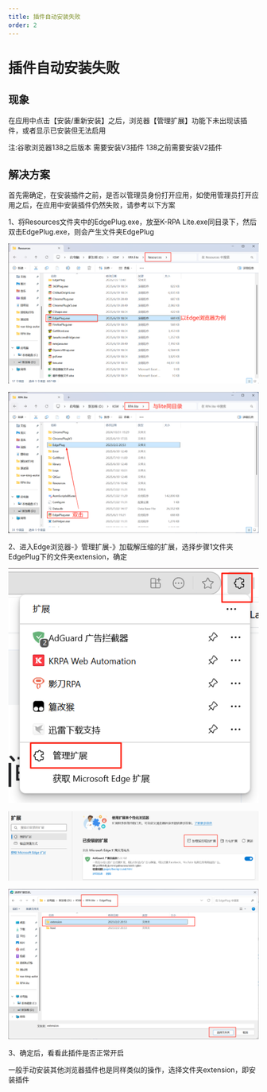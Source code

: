```yaml
---
title: 插件自动安装失败
order: 2
---
```


# 插件自动安装失败

## 现象

在应用中点击【安装/重新安装】之后，浏览器【管理扩展】功能下未出现该插件，或者显示已安装但无法启用

注:谷歌浏览器138之后版本 需要安装V3插件 138之前需要安装V2插件

## 解决方案

首先需确定，在安装插件之前，是否以管理员身份打开应用，如使用管理员打开应用之后，在应用中安装插件仍然失败，请参考以下方案

1、将Resources文件夹中的EdgePlug.exe，放至K-RPA Lite.exe同目录下，然后双击EdgePlug.exe，则会产生文件夹EdgePlug

![alt text](assets/plug-in/image.png)

![alt text](assets/plug-in/image-1.png)

2、进入Edge浏览器-》管理扩展-》加载解压缩的扩展，选择步骤1文件夹EdgePlug下的文件夹extension，确定

![alt text](assets/plug-in/image-2.png)

![alt text](assets/plug-in/image-3.png)

![alt text](assets/plug-in/image-4.png)

3、确定后，看看此插件是否正常开启

一般手动安装其他浏览器插件也是同样类似的操作，选择文件夹extension，即安装插件
